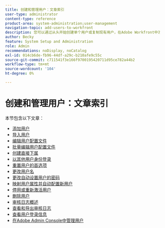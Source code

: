 ```yaml
---
title: 创建和管理用户：文章索引
user-type: administrator
content-type: reference
product-area: system-administration;user-management
navigation-topic: add-users-to-workfront
description: 您可以通过从头开始创建单个用户或复制现有用户，在Adobe Workfront中添加用户。
author: Becky
feature: System Setup and Administration
role: Admin
recommendations: noDisplay, noCatalog
exl-id: 014cb6de-fb96-44df-a29c-b210afe9c55c
source-git-commit: c711541f3e166f9700195420711d95ce782a44b2
workflow-type: tm+mt
source-wordcount: '104'
ht-degree: 0%

---
```


# 创建和管理用户：文章索引

<!-- Audited: 2/2024 -->

本节包含以下文章：

* [添加用户](../../../administration-and-setup/add-users/create-and-manage-users/add-users.md)
* [导入用户](../../../administration-and-setup/add-users/create-and-manage-users/import-users.md)
* [编辑用户配置文件](../../../administration-and-setup/add-users/create-and-manage-users/edit-a-users-profile.md)
* [批量编辑用户配置文件](../../../administration-and-setup/add-users/create-and-manage-users/edit-user-profiles-in-bulk.md)
* [创建直接下属](../../../administration-and-setup/add-users/create-and-manage-users/create-direct-reports.md)
* [以其他用户身份登录](../../../administration-and-setup/add-users/create-and-manage-users/log-in-as-another-user.md)
* [重置用户的首选项](../../../administration-and-setup/add-users/create-and-manage-users/reset-a-users-preferences.md)
* [更改用户名](../../../administration-and-setup/add-users/create-and-manage-users/change-a-username.md)
* [更改自动设置用户的密码](../../../administration-and-setup/add-users/create-and-manage-users/change-pw-auto-provisioned-user.md)
* [映射用户属性并自动配置新用户](../../../administration-and-setup/add-users/create-and-manage-users/map-user-attributes.md)
* [停用或重新激活用户](../../../administration-and-setup/add-users/create-and-manage-users/deactivate-a-user.md)
* [删除用户](../../../administration-and-setup/add-users/create-and-manage-users/delete-a-user.md)
* [审核日志概述](../../../administration-and-setup/add-users/create-and-manage-users/audit-logs.md)
* [查看和导出审核日志](../../../administration-and-setup/add-users/create-and-manage-users/view-and-export-audit-logs.md)
* [查看用户登录信息](../../../administration-and-setup/add-users/create-and-manage-users/view-user-login-info.md)
* [在Adobe Admin Console中管理用户](../../../administration-and-setup/add-users/create-and-manage-users/admin-console.md)
